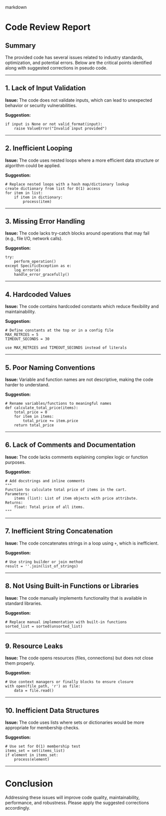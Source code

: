 markdown
# Code Review Report

## Summary
The provided code has several issues related to industry standards, optimization, and potential errors. Below are the critical points identified along with suggested corrections in pseudo code.

---

## 1. Lack of Input Validation
**Issue:** The code does not validate inputs, which can lead to unexpected behavior or security vulnerabilities.

**Suggestion:**
```pseudo
if input is None or not valid_format(input):
    raise ValueError("Invalid input provided")
```

---

## 2. Inefficient Looping
**Issue:** The code uses nested loops where a more efficient data structure or algorithm could be applied.

**Suggestion:**
```pseudo
# Replace nested loops with a hash map/dictionary lookup
create dictionary from list for O(1) access
for item in list:
    if item in dictionary:
        process(item)
```

---

## 3. Missing Error Handling
**Issue:** The code lacks try-catch blocks around operations that may fail (e.g., file I/O, network calls).

**Suggestion:**
```pseudo
try:
    perform_operation()
except SpecificException as e:
    log_error(e)
    handle_error_gracefully()
```

---

## 4. Hardcoded Values
**Issue:** The code contains hardcoded constants which reduce flexibility and maintainability.

**Suggestion:**
```pseudo
# Define constants at the top or in a config file
MAX_RETRIES = 5
TIMEOUT_SECONDS = 30

use MAX_RETRIES and TIMEOUT_SECONDS instead of literals
```

---

## 5. Poor Naming Conventions
**Issue:** Variable and function names are not descriptive, making the code harder to understand.

**Suggestion:**
```pseudo
# Rename variables/functions to meaningful names
def calculate_total_price(items):
    total_price = 0
    for item in items:
        total_price += item.price
    return total_price
```

---

## 6. Lack of Comments and Documentation
**Issue:** The code lacks comments explaining complex logic or function purposes.

**Suggestion:**
```pseudo
# Add docstrings and inline comments
"""
Function to calculate total price of items in the cart.
Parameters:
    items (list): List of item objects with price attribute.
Returns:
    float: Total price of all items.
"""
```

---

## 7. Inefficient String Concatenation
**Issue:** The code concatenates strings in a loop using `+`, which is inefficient.

**Suggestion:**
```pseudo
# Use string builder or join method
result = ''.join(list_of_strings)
```

---

## 8. Not Using Built-in Functions or Libraries
**Issue:** The code manually implements functionality that is available in standard libraries.

**Suggestion:**
```pseudo
# Replace manual implementation with built-in functions
sorted_list = sorted(unsorted_list)
```

---

## 9. Resource Leaks
**Issue:** The code opens resources (files, connections) but does not close them properly.

**Suggestion:**
```pseudo
# Use context managers or finally blocks to ensure closure
with open(file_path, 'r') as file:
    data = file.read()
```

---

## 10. Inefficient Data Structures
**Issue:** The code uses lists where sets or dictionaries would be more appropriate for membership checks.

**Suggestion:**
```pseudo
# Use set for O(1) membership test
items_set = set(items_list)
if element in items_set:
    process(element)
```

---

# Conclusion
Addressing these issues will improve code quality, maintainability, performance, and robustness. Please apply the suggested corrections accordingly.
